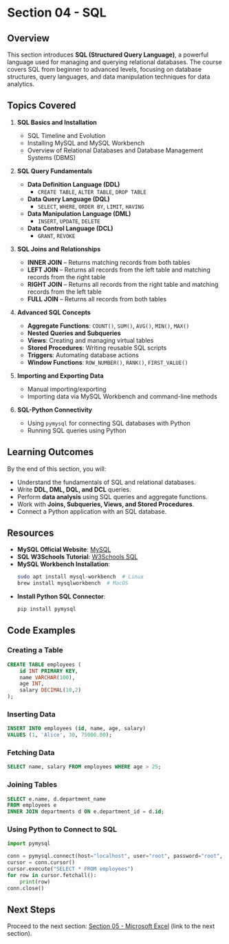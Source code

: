 # Section 04 - SQL

## Overview
This section introduces **SQL (Structured Query Language)**, a powerful language used for managing and querying relational databases. The course covers SQL from beginner to advanced levels, focusing on database structures, query languages, and data manipulation techniques for data analytics.

## Topics Covered
1. **SQL Basics and Installation**
   - SQL Timeline and Evolution
   - Installing MySQL and MySQL Workbench
   - Overview of Relational Databases and Database Management Systems (DBMS)

2. **SQL Query Fundamentals**
   - **Data Definition Language (DDL)**
     - `CREATE TABLE`, `ALTER TABLE`, `DROP TABLE`
   - **Data Query Language (DQL)**
     - `SELECT`, `WHERE`, `ORDER BY`, `LIMIT`, `HAVING`
   - **Data Manipulation Language (DML)**
     - `INSERT`, `UPDATE`, `DELETE`
   - **Data Control Language (DCL)**
     - `GRANT`, `REVOKE`

3. **SQL Joins and Relationships**
   - **INNER JOIN** – Returns matching records from both tables
   - **LEFT JOIN** – Returns all records from the left table and matching records from the right table
   - **RIGHT JOIN** – Returns all records from the right table and matching records from the left table
   - **FULL JOIN** – Returns all records from both tables

4. **Advanced SQL Concepts**
   - **Aggregate Functions**: `COUNT()`, `SUM()`, `AVG()`, `MIN()`, `MAX()`
   - **Nested Queries and Subqueries**
   - **Views**: Creating and managing virtual tables
   - **Stored Procedures**: Writing reusable SQL scripts
   - **Triggers**: Automating database actions
   - **Window Functions**: `ROW_NUMBER()`, `RANK()`, `FIRST_VALUE()`

5. **Importing and Exporting Data**
   - Manual importing/exporting
   - Importing data via MySQL Workbench and command-line methods

6. **SQL-Python Connectivity**
   - Using `pymysql` for connecting SQL databases with Python
   - Running SQL queries using Python

## Learning Outcomes
By the end of this section, you will:
- Understand the fundamentals of SQL and relational databases.
- Write **DDL, DML, DQL, and DCL** queries.
- Perform **data analysis** using SQL queries and aggregate functions.
- Work with **Joins, Subqueries, Views, and Stored Procedures**.
- Connect a Python application with an SQL database.

## Resources
- **MySQL Official Website**: [MySQL](https://www.mysql.com/)
- **SQL W3Schools Tutorial**: [W3Schools SQL](https://www.w3schools.com/sql/)
- **MySQL Workbench Installation**:
  ```bash
  sudo apt install mysql-workbench  # Linux
  brew install mysqlworkbench  # MacOS
  ```
- **Install Python SQL Connector**:
  ```bash
  pip install pymysql
  ```

## Code Examples

### Creating a Table
```sql
CREATE TABLE employees (
    id INT PRIMARY KEY,
    name VARCHAR(100),
    age INT,
    salary DECIMAL(10,2)
);
```

### Inserting Data
```sql
INSERT INTO employees (id, name, age, salary)
VALUES (1, 'Alice', 30, 75000.00);
```

### Fetching Data
```sql
SELECT name, salary FROM employees WHERE age > 25;
```

### Joining Tables
```sql
SELECT e.name, d.department_name 
FROM employees e 
INNER JOIN departments d ON e.department_id = d.id;
```

### Using Python to Connect to SQL
```python
import pymysql

conn = pymysql.connect(host="localhost", user="root", password="root", database="company_db")
cursor = conn.cursor()
cursor.execute("SELECT * FROM employees")
for row in cursor.fetchall():
    print(row)
conn.close()
```

## Next Steps
Proceed to the next section: [Section 05 - Microsoft Excel](../Section%2005%20-%20Microsoft%20Excel) (link to the next section).